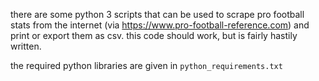 there are some python 3 scripts that can be used to scrape pro football stats 
from the internet (via https://www.pro-football-reference.com) and print or
export them as csv. this code should work, but is fairly hastily written.

the required python libraries are given in `python_requirements.txt`
